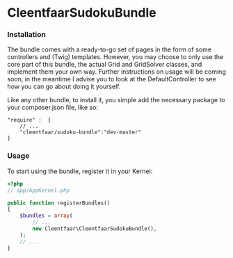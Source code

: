 CleentfaarSudokuBundle
======================

### Installation ###
The bundle comes with a ready-to-go set of pages in the form of some controllers and (Twig) templates. However, you may
choose to only use the core part of this bundle, the actual Grid and GridSolver classes, and implement them your own way.
Further instructions on usage will be coming soon, in the meantime I advise you to look at the DefaultController to see
how you can go about doing it yourself.

Like any other bundle, to install it, you simple add the necessary package to your composer.json file, like so:

    "require" :  {
        // ...
        "cleentfaar/sudoku-bundle":"dev-master"
    }


### Usage ###
To start using the bundle, register it in your Kernel:

``` php
<?php
// app/AppKernel.php

public function registerBundles()
{
    $bundles = array(
        // ...
        new Cleentfaar\CleentfaarSudokuBundle(),
    );
    // ...
}
```